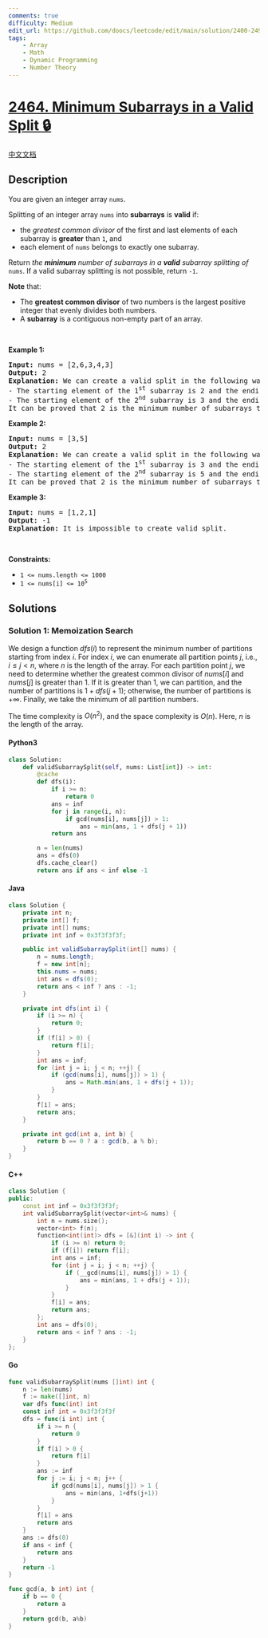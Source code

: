 ```yaml
---
comments: true
difficulty: Medium
edit_url: https://github.com/doocs/leetcode/edit/main/solution/2400-2499/2464.Minimum%20Subarrays%20in%20a%20Valid%20Split/README_EN.md
tags:
    - Array
    - Math
    - Dynamic Programming
    - Number Theory
---
```


<!-- problem:start -->

# [2464. Minimum Subarrays in a Valid Split 🔒](https://leetcode.com/problems/minimum-subarrays-in-a-valid-split)

[中文文档](/solution/2400-2499/2464.Minimum%20Subarrays%20in%20a%20Valid%20Split/README.md)

## Description

<!-- description:start -->

<p>You are given an integer array <code>nums</code>.</p>

<p>Splitting of an integer array <code>nums</code> into <strong>subarrays</strong> is <strong>valid</strong> if:</p>

<ul>
	<li>the <em>greatest common divisor</em> of the first and last elements of each subarray is <strong>greater</strong> than <code>1</code>, and</li>
	<li>each element of <code>nums</code> belongs to exactly one subarray.</li>
</ul>

<p>Return <em>the <strong>minimum</strong> number of subarrays in a <strong>valid</strong> subarray splitting of</em> <code>nums</code>. If a valid subarray splitting is not possible, return <code>-1</code>.</p>

<p><strong>Note</strong> that:</p>

<ul>
	<li>The <strong>greatest common divisor</strong> of two numbers is the largest positive integer that evenly divides both numbers.</li>
	<li>A <strong>subarray</strong> is a contiguous non-empty part of an array.</li>
</ul>

<p>&nbsp;</p>
<p><strong class="example">Example 1:</strong></p>

<pre>
<strong>Input:</strong> nums = [2,6,3,4,3]
<strong>Output:</strong> 2
<strong>Explanation:</strong> We can create a valid split in the following way: [2,6] | [3,4,3].
- The starting element of the 1<sup>st</sup> subarray is 2 and the ending is 6. Their greatest common divisor is 2, which is greater than 1.
- The starting element of the 2<sup>nd</sup> subarray is 3 and the ending is 3. Their greatest common divisor is 3, which is greater than 1.
It can be proved that 2 is the minimum number of subarrays that we can obtain in a valid split.
</pre>

<p><strong class="example">Example 2:</strong></p>

<pre>
<strong>Input:</strong> nums = [3,5]
<strong>Output:</strong> 2
<strong>Explanation:</strong> We can create a valid split in the following way: [3] | [5].
- The starting element of the 1<sup>st</sup> subarray is 3 and the ending is 3. Their greatest common divisor is 3, which is greater than 1.
- The starting element of the 2<sup>nd</sup> subarray is 5 and the ending is 5. Their greatest common divisor is 5, which is greater than 1.
It can be proved that 2 is the minimum number of subarrays that we can obtain in a valid split.
</pre>

<p><strong class="example">Example 3:</strong></p>

<pre>
<strong>Input:</strong> nums = [1,2,1]
<strong>Output:</strong> -1
<strong>Explanation:</strong> It is impossible to create valid split.
</pre>

<p>&nbsp;</p>
<p><strong>Constraints:</strong></p>

<ul>
	<li><code>1 &lt;= nums.length &lt;= 1000</code></li>
	<li><code>1 &lt;= nums[i] &lt;= 10<sup>5</sup></code></li>
</ul>

<!-- description:end -->

## Solutions

<!-- solution:start -->

### Solution 1: Memoization Search

We design a function $dfs(i)$ to represent the minimum number of partitions starting from index $i$. For index $i$, we can enumerate all partition points $j$, i.e., $i \leq j < n$, where $n$ is the length of the array. For each partition point $j$, we need to determine whether the greatest common divisor of $nums[i]$ and $nums[j]$ is greater than $1$. If it is greater than $1$, we can partition, and the number of partitions is $1 + dfs(j + 1)$; otherwise, the number of partitions is $+\infty$. Finally, we take the minimum of all partition numbers.

The time complexity is $O(n^2)$, and the space complexity is $O(n)$. Here, $n$ is the length of the array.

<!-- tabs:start -->

#### Python3

```python
class Solution:
    def validSubarraySplit(self, nums: List[int]) -> int:
        @cache
        def dfs(i):
            if i >= n:
                return 0
            ans = inf
            for j in range(i, n):
                if gcd(nums[i], nums[j]) > 1:
                    ans = min(ans, 1 + dfs(j + 1))
            return ans

        n = len(nums)
        ans = dfs(0)
        dfs.cache_clear()
        return ans if ans < inf else -1
```

#### Java

```java
class Solution {
    private int n;
    private int[] f;
    private int[] nums;
    private int inf = 0x3f3f3f3f;

    public int validSubarraySplit(int[] nums) {
        n = nums.length;
        f = new int[n];
        this.nums = nums;
        int ans = dfs(0);
        return ans < inf ? ans : -1;
    }

    private int dfs(int i) {
        if (i >= n) {
            return 0;
        }
        if (f[i] > 0) {
            return f[i];
        }
        int ans = inf;
        for (int j = i; j < n; ++j) {
            if (gcd(nums[i], nums[j]) > 1) {
                ans = Math.min(ans, 1 + dfs(j + 1));
            }
        }
        f[i] = ans;
        return ans;
    }

    private int gcd(int a, int b) {
        return b == 0 ? a : gcd(b, a % b);
    }
}
```

#### C++

```cpp
class Solution {
public:
    const int inf = 0x3f3f3f3f;
    int validSubarraySplit(vector<int>& nums) {
        int n = nums.size();
        vector<int> f(n);
        function<int(int)> dfs = [&](int i) -> int {
            if (i >= n) return 0;
            if (f[i]) return f[i];
            int ans = inf;
            for (int j = i; j < n; ++j) {
                if (__gcd(nums[i], nums[j]) > 1) {
                    ans = min(ans, 1 + dfs(j + 1));
                }
            }
            f[i] = ans;
            return ans;
        };
        int ans = dfs(0);
        return ans < inf ? ans : -1;
    }
};
```

#### Go

```go
func validSubarraySplit(nums []int) int {
	n := len(nums)
	f := make([]int, n)
	var dfs func(int) int
	const inf int = 0x3f3f3f3f
	dfs = func(i int) int {
		if i >= n {
			return 0
		}
		if f[i] > 0 {
			return f[i]
		}
		ans := inf
		for j := i; j < n; j++ {
			if gcd(nums[i], nums[j]) > 1 {
				ans = min(ans, 1+dfs(j+1))
			}
		}
		f[i] = ans
		return ans
	}
	ans := dfs(0)
	if ans < inf {
		return ans
	}
	return -1
}

func gcd(a, b int) int {
	if b == 0 {
		return a
	}
	return gcd(b, a%b)
}
```

<!-- tabs:end -->

<!-- solution:end -->

<!-- problem:end -->
